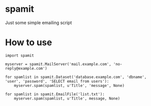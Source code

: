 # spamit
Just some simple emailing script

# How to use
```
import spamit

myserver = spamit.MailServer('mail.example.com', 'no-reply@example.com')

for spamlist in spamit.Dataset('database.example.com', 'dbname', 'user', 'password', 'SELECT email from users'):
    myserver.spam(spamlist, u'Title', 'message', None)

for spamlist in spamit.EmailFile('list.txt'):
    myserver.spam(spamlist, u'Title', message, None)
    
```
